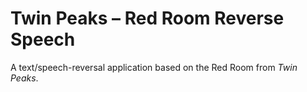 # Twin Peaks – Red Room Reverse Speech
A text/speech-reversal application based on the Red Room from <em>Twin Peaks</em>.
